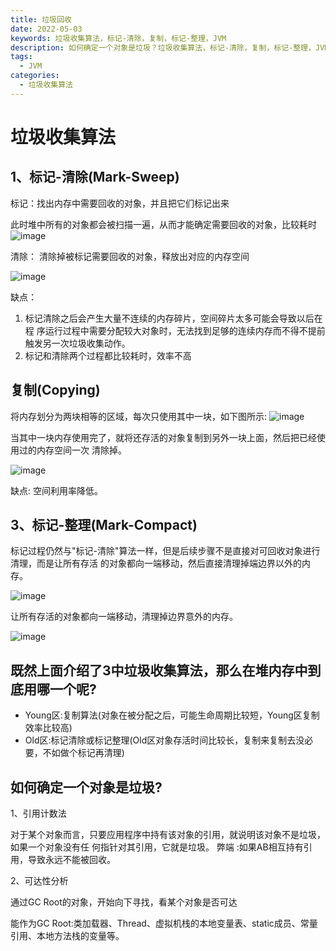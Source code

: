 ```yaml
---
title: 垃圾回收
date: 2022-05-03
keywords: 垃圾收集算法，标记-清除，复制，标记-整理，JVM
description: 如何确定一个对象是垃圾？垃圾收集算法，标记-清除，复制，标记-整理，JVM，Young区:复制算法，Old区:标记清除或标记整理
tags:
  - JVM
categories:
  - 垃圾收集算法
---
```


# 垃圾收集算法

## 1、标记-清除(Mark-Sweep)

标记：找出内存中需要回收的对象，并且把它们标记出来

此时堆中所有的对象都会被扫描一遍，从而才能确定需要回收的对象，比较耗时
![image](http://java-run-blog.oss-cn-zhangjiakou.aliyuncs.com/9fc245b9461b412ead1be84f3beb769c.png)

清除：
清除掉被标记需要回收的对象，释放出对应的内存空间

![image](http://java-run-blog.oss-cn-zhangjiakou.aliyuncs.com/768f8e4284984c2fbb17a609fbc63fc3.png)

缺点：

1. 标记清除之后会产生大量不连续的内存碎片，空间碎片太多可能会导致以后在程 序运行过程中需要分配较大对象时，无法找到足够的连续内存而不得不提前触发另一次垃圾收集动作。
2. 标记和清除两个过程都比较耗时，效率不高 

## 复制(Copying)

将内存划分为两块相等的区域，每次只使用其中一块，如下图所示:
![image](http://java-run-blog.oss-cn-zhangjiakou.aliyuncs.com/a07c2d6fd5c749099a0f5cb3a4ffa64f.png)

当其中一块内存使用完了，就将还存活的对象复制到另外一块上面，然后把已经使用过的内存空间一次 清除掉。

![image](http://java-run-blog.oss-cn-zhangjiakou.aliyuncs.com/c9bed98ae40846709486e04342addc49.png)

缺点: 空间利用率降低。

## 3、标记-整理(Mark-Compact)

标记过程仍然与"标记-清除"算法一样，但是后续步骤不是直接对可回收对象进行清理，而是让所有存活 的对象都向一端移动，然后直接清理掉端边界以外的内存。

![image](http://java-run-blog.oss-cn-zhangjiakou.aliyuncs.com/772ac47723f644f7b17c3656566b0f72.png)

让所有存活的对象都向一端移动，清理掉边界意外的内存。

![image](http://java-run-blog.oss-cn-zhangjiakou.aliyuncs.com/314f53332e354da8aec78ff2e66fdd24.png)


## 既然上面介绍了3中垃圾收集算法，那么在堆内存中到底用哪一个呢?

- Young区:复制算法(对象在被分配之后，可能生命周期比较短，Young区复制效率比较高) 
- Old区:标记清除或标记整理(Old区对象存活时间比较长，复制来复制去没必要，不如做个标记再清理)

## 如何确定一个对象是垃圾?
1、引用计数法
    
对于某个对象而言，只要应用程序中持有该对象的引用，就说明该对象不是垃圾，如果一个对象没有任 何指针对其引用，它就是垃圾。
弊端 :如果AB相互持有引用，导致永远不能被回收。

2、可达性分析

通过GC Root的对象，开始向下寻找，看某个对象是否可达

能作为GC Root:类加载器、Thread、虚拟机栈的本地变量表、static成员、常量引用、本地方法栈的变量等。

